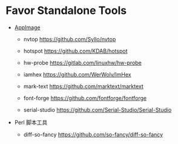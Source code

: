 # Favor Standalone Tools

- [AppImage](https://appimage.org)

  * nvtop           https://github.com/Syllo/nvtop
  * hotspot         https://github.com/KDAB/hotspot
  * hw-probe        https://gitlab.com/linuxhw/hw-probe

  * iamhex          https://github.com/WerWolv/ImHex

  * mark-text       https://github.com/marktext/marktext
  * font-forge      https://github.com/fontforge/fontforge

  * serial-studio   https://github.com/Serial-Studio/Serial-Studio

- Perl 脚本工具

  * diff-so-fancy   https://github.com/so-fancy/diff-so-fancy
